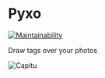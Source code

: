 # Pyxo

[![Maintainability](https://api.codeclimate.com/v1/badges/815f16c1a6add1eccd3a/maintainability)](https://codeclimate.com/github/leocamelo/pyxo/maintainability)

Draw tags over your photos

![Capitu](https://raw.githubusercontent.com/leocamelo/pyxo/master/example.jpg)
